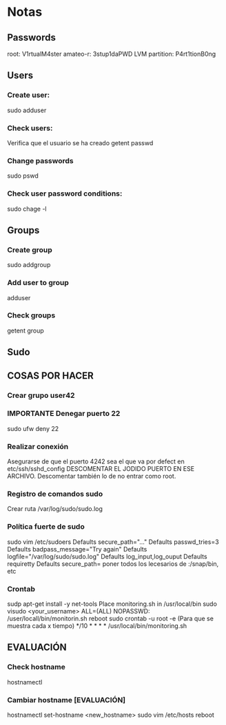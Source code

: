 # Notas

## Passwords
root: V1rtualM4ster
amateo-r: 3stup1daPWD
LVM partition: P4rt1tionB0ng

## Users
### Create user:
sudo adduser <username>
### Check users:
Verifica que el usuario se ha creado
getent passwd <username>
### Change passwords
sudo pswd <username>
### Check user password conditions:
sudo chage -l <username>

## Groups
### Create group
sudo addgroup <groupname>
### Add user to group
adduser <username> <groupname>
### Check groups
getent group <groupname>

## Sudo

## COSAS POR HACER
### Crear grupo user42
### IMPORTANTE Denegar puerto 22
  sudo ufw deny 22
### Realizar conexión
  Asegurarse de que el puerto 4242 sea el que va por defect en etc/ssh/sshd_config DESCOMENTAR EL JODIDO PUERTO EN ESE ARCHIVO. Descomentar también lo de no entrar como root.
### Registro de comandos sudo
Crear ruta /var/log/sudo/sudo.log
### Política fuerte de sudo
  sudo vim /etc/sudoers
  Defaults  secure_path="..."
  Defaults  passwd_tries=3
  Defaults  badpass_message="Try again"
  Defaults  logfile="/var/log/sudo/sudo.log"
  Defaults  log_input,log_ouput
  Defaults  requiretty
  Defaults  secure_path= poner todos los lecesarios de :/snap/bin, etc
### Crontab
  sudp apt-get install -y net-tools
  Place monitoring.sh in /usr/local/bin
  sudo visudo
  <your_username> ALL=(ALL) NOPASSWD: /user/locall/bin/monitorin.sh
  reboot
  sudo crontab -u root -e (Para que se muestra cada x tiempo)
  */10 * * * * /usr/local/bin/monitoring.sh
## EVALUACIÓN
### Check hostname
  hostnamectl
### Cambiar hostname [EVALUACIÓN]
  hostnamectl set-hostname <new_hostname>
  sudo vim /etc/hosts
  reboot
